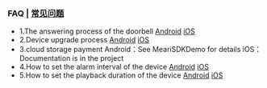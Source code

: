 
### FAQ | [常见问题](FAQ.md)

- 1.The answering process of the doorbell
[Android](../Android/docs/Meari%20Android%20SDK%20Guide.md#631-Doorbell-Answering-Process)
[iOS](../iOS/docs/MeariKit%20SDK%20Instruction.md#94)
- 2.Device upgrade process
[Android](../Android/docs/Meari%20Android%20SDK%20Guide.md#94-Upgrade-Device-Firmware)
[iOS](../iOS/docs/MeariKit%20SDK%20Instruction.md#94)
- 3.cloud storage payment
Android：See MeariSDKDemo for details
iOS：Documentation is in the project
- 4.How to set the alarm interval of the device
[Android](../Android/docs/Meari%20Android%20SDK%20Guide.md#9520-Alarm-frequency-setting)
[iOS](../iOS/docs/MeariKit%20SDK%20Instruction.md#9520)
- 5.How to set the playback duration of the device
[Android](../Android/docs/Meari%20Android%20SDK%20Guide.md#9522-SD-card-recording-type-and-time-setting)
[iOS](../iOS/docs/MeariKit%20SDK%20Instruction.md#9520)